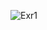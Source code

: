![Exr1](https://user-images.githubusercontent.com/93393815/139579834-e4f62f4a-f533-496c-b684-39ece170b335.jpg)
